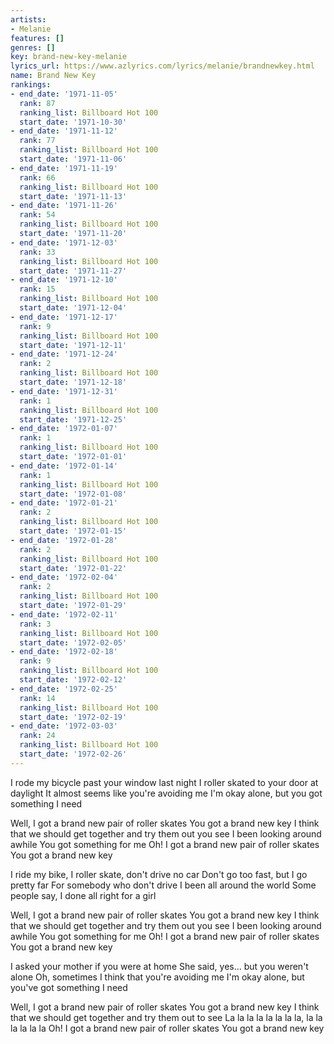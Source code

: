 ```yaml
---
artists:
- Melanie
features: []
genres: []
key: brand-new-key-melanie
lyrics_url: https://www.azlyrics.com/lyrics/melanie/brandnewkey.html
name: Brand New Key
rankings:
- end_date: '1971-11-05'
  rank: 87
  ranking_list: Billboard Hot 100
  start_date: '1971-10-30'
- end_date: '1971-11-12'
  rank: 77
  ranking_list: Billboard Hot 100
  start_date: '1971-11-06'
- end_date: '1971-11-19'
  rank: 66
  ranking_list: Billboard Hot 100
  start_date: '1971-11-13'
- end_date: '1971-11-26'
  rank: 54
  ranking_list: Billboard Hot 100
  start_date: '1971-11-20'
- end_date: '1971-12-03'
  rank: 33
  ranking_list: Billboard Hot 100
  start_date: '1971-11-27'
- end_date: '1971-12-10'
  rank: 15
  ranking_list: Billboard Hot 100
  start_date: '1971-12-04'
- end_date: '1971-12-17'
  rank: 9
  ranking_list: Billboard Hot 100
  start_date: '1971-12-11'
- end_date: '1971-12-24'
  rank: 2
  ranking_list: Billboard Hot 100
  start_date: '1971-12-18'
- end_date: '1971-12-31'
  rank: 1
  ranking_list: Billboard Hot 100
  start_date: '1971-12-25'
- end_date: '1972-01-07'
  rank: 1
  ranking_list: Billboard Hot 100
  start_date: '1972-01-01'
- end_date: '1972-01-14'
  rank: 1
  ranking_list: Billboard Hot 100
  start_date: '1972-01-08'
- end_date: '1972-01-21'
  rank: 2
  ranking_list: Billboard Hot 100
  start_date: '1972-01-15'
- end_date: '1972-01-28'
  rank: 2
  ranking_list: Billboard Hot 100
  start_date: '1972-01-22'
- end_date: '1972-02-04'
  rank: 2
  ranking_list: Billboard Hot 100
  start_date: '1972-01-29'
- end_date: '1972-02-11'
  rank: 3
  ranking_list: Billboard Hot 100
  start_date: '1972-02-05'
- end_date: '1972-02-18'
  rank: 9
  ranking_list: Billboard Hot 100
  start_date: '1972-02-12'
- end_date: '1972-02-25'
  rank: 14
  ranking_list: Billboard Hot 100
  start_date: '1972-02-19'
- end_date: '1972-03-03'
  rank: 24
  ranking_list: Billboard Hot 100
  start_date: '1972-02-26'
---
```


I rode my bicycle past your window last night
I roller skated to your door at daylight
It almost seems like you're avoiding me
I'm okay alone, but you got something I need

Well, I got a brand new pair of roller skates
You got a brand new key
I think that we should get together and try them out you see
I been looking around awhile
You got something for me
Oh! I got a brand new pair of roller skates
You got a brand new key

I ride my bike, I roller skate, don't drive no car
Don't go too fast, but I go pretty far
For somebody who don't drive
I been all around the world
Some people say, I done all right for a girl

Well, I got a brand new pair of roller skates
You got a brand new key
I think that we should get together and try them out you see
I been looking around awhile
You got something for me
Oh! I got a brand new pair of roller skates
You got a brand new key

I asked your mother if you were at home
She said, yes... but you weren't alone
Oh, sometimes I think that you're avoiding me
I'm okay alone, but you've got something I need

Well, I got a brand new pair of roller skates
You got a brand new key
I think that we should get together and try them out to see
La la la la la la la la, la la la la la la
Oh! I got a brand new pair of roller skates
You got a brand new key




